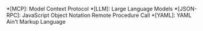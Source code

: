 *[MCP]: Model Context Protocol
*[LLM]: Large Language Models
*[JSON-RPC]: JavaScript Object Notation Remote Procedure Call
*[YAML]: YAML Ain't Markup Language